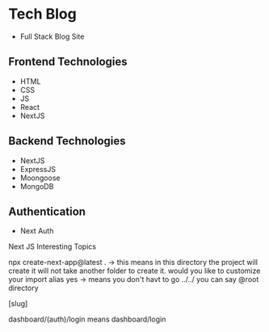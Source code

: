 # Tech Blog 
- Full Stack Blog Site

## Frontend Technologies
- HTML
- CSS
- JS
- React
- NextJS

## Backend Technologies
- NextJS
- ExpressJS
- Moongoose
- MongoDB

## Authentication
- Next Auth



Next JS Interesting Topics

<!-- Next install -->
npx create-next-app@latest . -> this means in this directory the project will create it will not take another folder to create it.
would you like to customize your import alias yes -> means you don't havt to go ../../ you can say @root directory

<!-- Dynamic Route -->
[slug]

<!-- organize page -->
dashboard/(auth)/login
means
dashboard/login

<!-- signle page layout -->
<!-- Dynamic Link Added -->
<!-- Loading Page added -->
<!-- Font Optimization -->
<!-- Server Side Rendering -->
<!-- Nextjs Image Explained -->